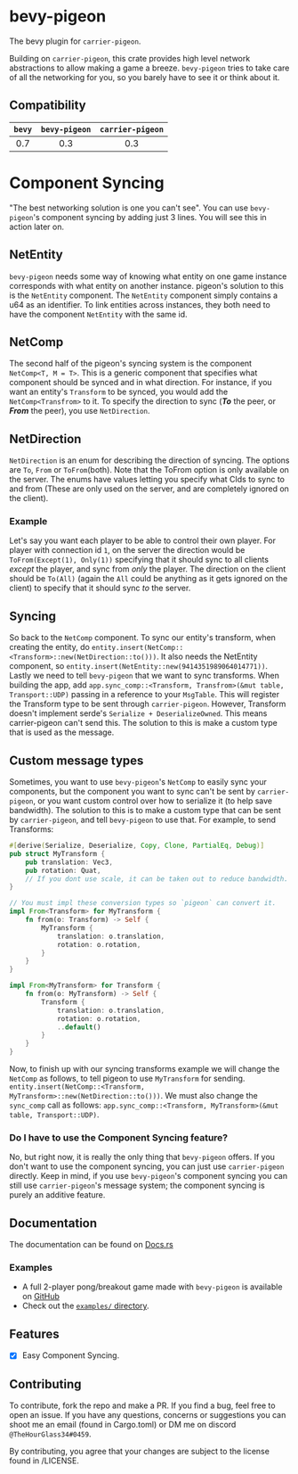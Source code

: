 # bevy-pigeon

The bevy plugin for `carrier-pigeon`.

Building on `carrier-pigeon`, this crate provides high level network abstractions to allow making a game a breeze.
`bevy-pigeon` tries to take care of all the networking for you, so you barely have to see it or think about it.

## Compatibility
| `bevy` | `bevy-pigeon` | `carrier-pigeon` |
|:------:|:-------------:|:----------------:|
|  0.7   |      0.3      |       0.3        |

# Component Syncing

"The best networking solution is one you can't see". You can use `bevy-pigeon`'s component syncing by adding just 3 lines.
You will see this in action later on.

## NetEntity

`bevy-pigeon` needs some way of knowing what entity on one game instance corresponds with what entity on another instance.
pigeon's solution to this is the `NetEntity` component. The `NetEntity` component simply contains a u64 as an identifier.
To link entities across instances, they both need to have the component `NetEntity` with the same id.

## NetComp

The second half of the pigeon's syncing system is the component `NetComp<T, M = T>`. This is a generic component that specifies
what component should be synced and in what direction. For instance, if you want an entity's `Transform` to be synced, you 
would add the `NetComp<Transfrom>` to it. To specify the direction to sync (***To*** the peer, or ***From*** the peer),
you use `NetDirection`.

## NetDirection

`NetDirection` is an enum for describing the direction of syncing. The options are `To`, `From` or `ToFrom`(both).
Note that the ToFrom option is only available on the server. The enums have values letting you specify what CIds to 
sync to and from (These are only used on the server, and are completely ignored on the client).

### Example

Let's say you want each player to be able to control their own player. For player with connection id `1`, on the server 
the direction would be `ToFrom(Except(1), Only(1))` specifying that it should sync to all clients *except* the player, and sync
from *only* the player. The direction on the client should be `To(All)` (again the `All` could be anything as it gets ignored
on the client) to specify that it should sync *to* the server.

## Syncing

So back to the `NetComp` component. To sync our entity's transform, when creating the entity, do 
`entity.insert(NetComp::<Transform>::new(NetDirection::to()))`. It also needs the NetEntity component, so
`entity.insert(NetEntity::new(9414351989064014771))`. Lastly we need to tell `bevy-pigeon` that we want to sync transforms.
When building the app, add `app.sync_comp::<Transform, Transfrom>(&mut table, Transport::UDP)` passing
in a reference to your `MsgTable`. This will register the Transform type to be sent through `carrier-pigeon`.
However, Transform doesn't implement serde's `Serialize + DeserializeOwned`. This means carrier-pigeon can't send
this. The solution to this is make a custom type that is used as the message.

## Custom message types

Sometimes, you want to use `bevy-pigeon`'s `NetComp` to easily sync your components, but the component you want 
to sync can't be sent by `carrier-pigeon`, or you want custom control over how to serialize it (to help save bandwidth).
The solution to this is to make a custom type that can be sent by `carrier-pigeon`, and tell `bevy-pigeon` to use that.
For example, to send Transforms:
```rust
#[derive(Serialize, Deserialize, Copy, Clone, PartialEq, Debug)]
pub struct MyTransform {
    pub translation: Vec3,
    pub rotation: Quat,
    // If you dont use scale, it can be taken out to reduce bandwidth.
}

// You must impl these conversion types so `pigeon` can convert it.
impl From<Transform> for MyTransform {
    fn from(o: Transform) -> Self {
        MyTransform {
            translation: o.translation,
            rotation: o.rotation,
        }
    }
}

impl From<MyTransform> for Transform {
    fn from(o: MyTransform) -> Self {
        Transform {
            translation: o.translation,
            rotation: o.rotation,
            ..default()
        }
    }
}
```
Now, to finish up with our syncing transforms example we will change the `NetComp` as follows, to tell pigeon to use
`MyTransform` for sending. `entity.insert(NetComp::<Transform, MyTransform>::new(NetDirection::to()))`. We must also 
change the `sync_comp` call as follows: `app.sync_comp::<Transform, MyTransform>(&mut table, Transport::UDP)`.

### Do I have to use the Component Syncing feature?

No, but right now, it is really the only thing that `bevy-pigeon` offers. If you don't want to use the component syncing,
you can just use `carrier-pigeon` directly. Keep in mind, if you use `bevy-pigeon`'s component syncing you can
still use `carrier-pigeon`'s message system; the component syncing is purely an additive feature.

## Documentation

The documentation can be found on [Docs.rs](https://docs.rs/bevy-pigeon)

### Examples

- A full 2-player pong/breakout game made with `bevy-pigeon` is available on [GitHub](https://github.com/MitchellMarinoDev/bong)
- Check out the 
[`examples/` directory](https://github.com/MitchellMarinoDev/bevy-pigeon/tree/main/examples).

## Features

- [x] Easy Component Syncing.

## Contributing

To contribute, fork the repo and make a PR. If you find a bug, feel free to open an issue. If you have any questions,
concerns or suggestions you can shoot me an email (found in Cargo.toml) or DM me on discord `@TheHourGlass34#0459`.

By contributing, you agree that your changes are subject to the license found in /LICENSE.
